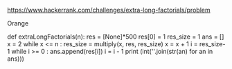 https://www.hackerrank.com/challenges/extra-long-factorials/problem


Orange



def extraLongFactorials(n):
    res = [None]*500
    res[0] = 1
    res_size = 1
    ans = []
    x = 2
    while x <= n : 
        res_size = multiply(x, res, res_size) 
        x = x + 1
    i = res_size-1
    while i >= 0 : 
        ans.append(res[i]) 
        i = i - 1
    print (int(''.join(str(an) for an in ans)))
